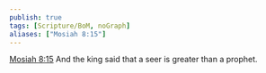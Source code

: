 ```yaml
---
publish: true
tags: [Scripture/BoM, noGraph]
aliases: ["Mosiah 8:15"]
---
```

[Mosiah 8:15](https://churchofjesuschrist.org/study/scriptures/bofm/mosiah/8?lang=eng&id=p15#p15) And the king said that a seer is greater than a prophet.
